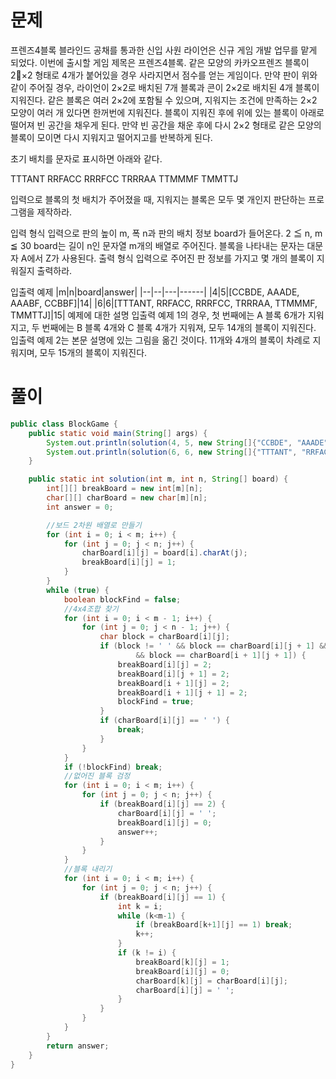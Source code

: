 # 문제

프렌즈4블록
블라인드 공채를 통과한 신입 사원 라이언은 신규 게임 개발 업무를 맡게 되었다. 이번에 출시할 게임 제목은 프렌즈4블록.
같은 모양의 카카오프렌즈 블록이 2×2 형태로 4개가 붙어있을 경우 사라지면서 점수를 얻는 게임이다.
만약 판이 위와 같이 주어질 경우, 라이언이 2×2로 배치된 7개 블록과 콘이 2×2로 배치된 4개 블록이 지워진다. 같은 블록은 여러 2×2에 포함될 수 있으며, 지워지는 조건에 만족하는 2×2 모양이 여러 개 있다면 한꺼번에 지워진다.
블록이 지워진 후에 위에 있는 블록이 아래로 떨어져 빈 공간을 채우게 된다.
만약 빈 공간을 채운 후에 다시 2×2 형태로 같은 모양의 블록이 모이면 다시 지워지고 떨어지고를 반복하게 된다.

초기 배치를 문자로 표시하면 아래와 같다.

TTTANT
RRFACC
RRRFCC
TRRRAA
TTMMMF
TMMTTJ

입력으로 블록의 첫 배치가 주어졌을 때, 지워지는 블록은 모두 몇 개인지 판단하는 프로그램을 제작하라.

입력 형식
입력으로 판의 높이 m, 폭 n과 판의 배치 정보 board가 들어온다.
2 ≦ n, m ≦ 30
board는 길이 n인 문자열 m개의 배열로 주어진다. 블록을 나타내는 문자는 대문자 A에서 Z가 사용된다.
출력 형식
입력으로 주어진 판 정보를 가지고 몇 개의 블록이 지워질지 출력하라.

입출력 예제
|m|n|board|answer|
|--|--|---|------|
|4|5|[CCBDE, AAADE, AAABF, CCBBF]|14|
|6|6|[TTTANT, RRFACC, RRRFCC, TRRRAA, TTMMMF, TMMTTJ]|15|
예제에 대한 설명
입출력 예제 1의 경우, 첫 번째에는 A 블록 6개가 지워지고, 두 번째에는 B 블록 4개와 C 블록 4개가 지워져, 모두 14개의 블록이 지워진다.
입출력 예제 2는 본문 설명에 있는 그림을 옮긴 것이다. 11개와 4개의 블록이 차례로 지워지며, 모두 15개의 블록이 지워진다.

# 풀이

```java
public class BlockGame {
	public static void main(String[] args) {
		System.out.println(solution(4, 5, new String[]{"CCBDE", "AAADE", "AAABF", "CCBBF"}));
		System.out.println(solution(6, 6, new String[]{"TTTANT", "RRFACC", "RRRFCC", "TRRRAA", "TTMMMF", "TMMTTJ"}));
	}

	public static int solution(int m, int n, String[] board) {
		int[][] breakBoard = new int[m][n];
		char[][] charBoard = new char[m][n];
		int answer = 0;

		//보드 2차원 배열로 만들기
		for (int i = 0; i < m; i++) {
			for (int j = 0; j < n; j++) {
				charBoard[i][j] = board[i].charAt(j);
				breakBoard[i][j] = 1;
			}
		}
		while (true) {
			boolean blockFind = false;
			//4x4조합 찾기
			for (int i = 0; i < m - 1; i++) {
				for (int j = 0; j < n - 1; j++) {
					char block = charBoard[i][j];
					if (block != ' ' && block == charBoard[i][j + 1] && block == charBoard[i + 1][j]
							&& block == charBoard[i + 1][j + 1]) {
						breakBoard[i][j] = 2;
						breakBoard[i][j + 1] = 2;
						breakBoard[i + 1][j] = 2;
						breakBoard[i + 1][j + 1] = 2;
						blockFind = true;
					}
					if (charBoard[i][j] == ' ') {
						break;
					}
				}
			}
			if (!blockFind) break;
			//없어진 블록 검정
			for (int i = 0; i < m; i++) {
				for (int j = 0; j < n; j++) {
					if (breakBoard[i][j] == 2) {
						charBoard[i][j] = ' ';
						breakBoard[i][j] = 0;
						answer++;
					}
				}
			}
			//블록 내리기
			for (int i = 0; i < m; i++) {
				for (int j = 0; j < n; j++) {
					if (breakBoard[i][j] == 1) {
						int k = i;
						while (k<m-1) {
							if (breakBoard[k+1][j] == 1) break;
							k++;
						}
						if (k != i) {
							breakBoard[k][j] = 1;
							breakBoard[i][j] = 0;
							charBoard[k][j] = charBoard[i][j];
							charBoard[i][j] = ' ';
						}
					}
				}
			}
		}
		return answer;
	}
}
```
